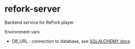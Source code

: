 # refork-server
Backend service for ReFork player

Environment vars

* DB_URL :  connection to database, see [SQLALCHEMY docs](http://docs.sqlalchemy.org/en/latest/core/engines.html#sqlalchemy.create_engine)
